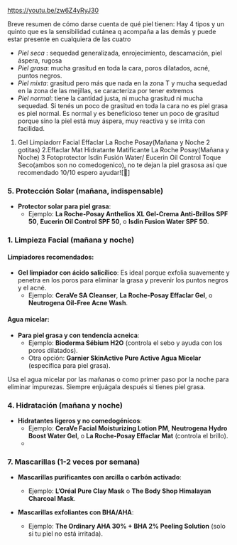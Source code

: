 https://youtu.be/zw6Z4yRyJ30



Breve resumen de cómo darse cuenta de qué piel tienen: Hay 4 tipos y un quinto que es la sensibilidad cutánea q acompaña a las demás y puede estar presente en cualquiera de las cuatro 
- *Piel seca* : sequedad generalizada, enrojecimiento, descamación, piel áspera, rugosa 
- *Piel grasa*: mucha grasitud en toda la cara, poros dilatados, acné, puntos negros. 
- *Piel mixta*: grasitud pero más que nada en la zona T y mucha sequedad en la zona de las mejillas, se caracteriza por tener extremos 
- *Piel normal*: tiene la cantidad justa, ni mucha grasitud ni mucha sequedad. Si tenés un poco de grasitud en toda la cara no es piel grasa es piel normal. Es normal y es beneficioso tener un poco de grasitud porque sino la piel está muy áspera, muy reactiva y se irrita con facilidad.


1. Gel Limpiadorr Facial Effaclar La Roche Posay(Mañana y Noche 2 gotitas) 2.Effaclar Mat Hidratante Matificante La Roche Posay(Mañana y Noche) 3 Fotoprotector Isdin Fusión Water/ Eucerin Oil Control Toque Seco(ambos son no comedogenico), no te dejan la piel grasosa así que recomendado 10/10 espero ayudar![🤗]
### 5. **Protección Solar (mañana, indispensable)**

- **Protector solar para piel grasa**:
    - Ejemplo: **La Roche-Posay Anthelios XL Gel-Crema Anti-Brillos SPF 50**, **Eucerin Oil Control SPF 50**, o **Isdin Fusion Water SPF 50**.
### 1. **Limpieza Facial (mañana y noche)**

#### **Limpiadores recomendados**:

- **Gel limpiador con ácido salicílico**: Es ideal porque exfolia suavemente y penetra en los poros para eliminar la grasa y prevenir los puntos negros y el acné.
    - Ejemplo: **CeraVe SA Cleanser**, **La Roche-Posay Effaclar Gel**, o **Neutrogena Oil-Free Acne Wash**.

#### **Agua micelar**:

- **Para piel grasa y con tendencia acneica**:
    - Ejemplo: **Bioderma Sébium H2O** (controla el sebo y ayuda con los poros dilatados).
    - Otra opción: **Garnier SkinActive Pure Active Agua Micelar** (específica para piel grasa).

Usa el agua micelar por las mañanas o como primer paso por la noche para eliminar impurezas. Siempre enjuágala después si tienes piel grasa.
### 4. **Hidratación (mañana y noche)**

- **Hidratantes ligeros y no comedogénicos**:
    - Ejemplo: **CeraVe Facial Moisturizing Lotion PM**, **Neutrogena Hydro Boost Water Gel**, o **La Roche-Posay Effaclar Mat** (controla el brillo).
    -
### 7. **Mascarillas (1-2 veces por semana)**

- **Mascarillas purificantes con arcilla o carbón activado**:
    
    - Ejemplo: **L’Oréal Pure Clay Mask** o **The Body Shop Himalayan Charcoal Mask**.
- **Mascarillas exfoliantes con BHA/AHA**:
    
    - Ejemplo: **The Ordinary AHA 30% + BHA 2% Peeling Solution** (solo si tu piel no está irritada).